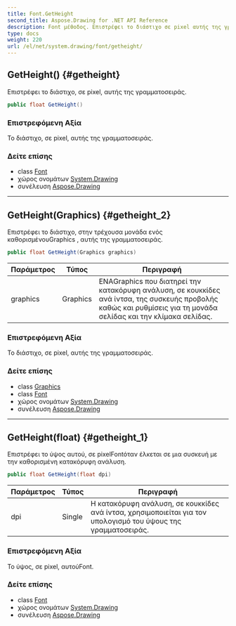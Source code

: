 ```yaml
---
title: Font.GetHeight
second_title: Aspose.Drawing for .NET API Reference
description: Font μέθοδος. Επιστρέφει το διάστιχο σε pixel αυτής της γραμματοσειράς.
type: docs
weight: 220
url: /el/net/system.drawing/font/getheight/
---
```

## GetHeight() {#getheight}

Επιστρέφει το διάστιχο, σε pixel, αυτής της γραμματοσειράς.

```csharp
public float GetHeight()
```

### Επιστρεφόμενη Αξία

Το διάστιχο, σε pixel, αυτής της γραμματοσειράς.

### Δείτε επίσης

* class [Font](../)
* χώρος ονομάτων [System.Drawing](../../font/)
* συνέλευση [Aspose.Drawing](../../../)

---

## GetHeight(Graphics) {#getheight_2}

Επιστρέφει το διάστιχο, στην τρέχουσα μονάδα ενός καθορισμένουGraphics , αυτής της γραμματοσειράς.

```csharp
public float GetHeight(Graphics graphics)
```

| Παράμετρος | Τύπος | Περιγραφή |
| --- | --- | --- |
| graphics | Graphics | ΕΝΑGraphics που διατηρεί την κατακόρυφη ανάλυση, σε κουκκίδες ανά ίντσα, της συσκευής προβολής καθώς και ρυθμίσεις για τη μονάδα σελίδας και την κλίμακα σελίδας. |

### Επιστρεφόμενη Αξία

Το διάστιχο, σε pixel, αυτής της γραμματοσειράς.

### Δείτε επίσης

* class [Graphics](../../graphics/)
* class [Font](../)
* χώρος ονομάτων [System.Drawing](../../font/)
* συνέλευση [Aspose.Drawing](../../../)

---

## GetHeight(float) {#getheight_1}

Επιστρέφει το ύψος αυτού, σε pixelFontόταν έλκεται σε μια συσκευή με την καθορισμένη κατακόρυφη ανάλυση.

```csharp
public float GetHeight(float dpi)
```

| Παράμετρος | Τύπος | Περιγραφή |
| --- | --- | --- |
| dpi | Single | Η κατακόρυφη ανάλυση, σε κουκκίδες ανά ίντσα, χρησιμοποιείται για τον υπολογισμό του ύψους της γραμματοσειράς. |

### Επιστρεφόμενη Αξία

Το ύψος, σε pixel, αυτούFont.

### Δείτε επίσης

* class [Font](../)
* χώρος ονομάτων [System.Drawing](../../font/)
* συνέλευση [Aspose.Drawing](../../../)


